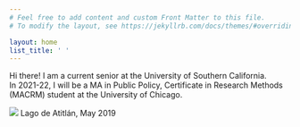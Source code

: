 ```yaml
---
# Feel free to add content and custom Front Matter to this file.
# To modify the layout, see https://jekyllrb.com/docs/themes/#overriding-theme-defaults

layout: home
list_title: ' '
---
```


Hi there! I am a current senior at the University of Southern California. <br> 
In 2021-22, I will be a MA in Public Policy, Certificate in Research Methods (MACRM) student at the University of Chicago. 

<div class="hero">
  	<img class="feature-img" src="{{ 'assets/lagoatitlan.jpg' | relative_url }}" />
  	Lago de Atitlán, May 2019
</div>